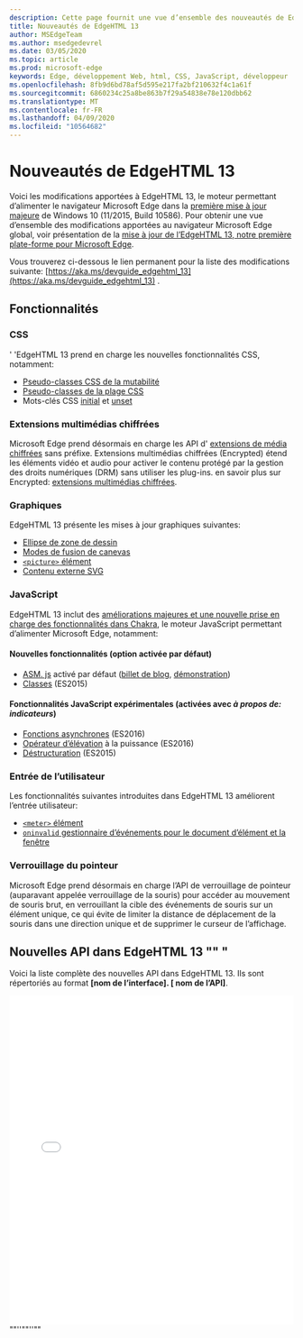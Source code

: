 ```yaml
---
description: Cette page fournit une vue d’ensemble des nouveautés de EdgeHTML 13.
title: Nouveautés de EdgeHTML 13
author: MSEdgeTeam
ms.author: msedgedevrel
ms.date: 03/05/2020
ms.topic: article
ms.prod: microsoft-edge
keywords: Edge, développement Web, html, CSS, JavaScript, développeur
ms.openlocfilehash: 8fb9d6bd78af5d595e217fa2bf210632f4c1a61f
ms.sourcegitcommit: 6860234c25a8be863b7f29a54838e78e120dbb62
ms.translationtype: MT
ms.contentlocale: fr-FR
ms.lasthandoff: 04/09/2020
ms.locfileid: "10564682"
---
```

# Nouveautés de EdgeHTML 13
Voici les modifications apportées à EdgeHTML 13, le moteur permettant d’alimenter le navigateur Microsoft Edge dans la [première mise à jour majeure](https://blogs.windows.com/windowsexperience/2015/11/12/first-major-update-for-windows-10-available-today/) de Windows 10 (11/2015, Build 10586). Pour obtenir une vue d’ensemble des modifications apportées au navigateur Microsoft Edge global, voir présentation de la [mise à jour de l’EdgeHTML 13, notre première plate-forme pour Microsoft Edge](https://blogs.windows.com/msedgedev/2015/11/16/introducing-edgehtml-13-our-first-platform-update-for-microsoft-edge/).

Vous trouverez ci-dessous le lien permanent pour la liste des modifications suivante: [https://aka.ms/devguide_edgehtml_13](https://aka.ms/devguide_edgehtml_13) .

## Fonctionnalités

### CSS
' 'EdgeHTML 13 prend en charge les nouvelles fonctionnalités CSS, notamment:
* [Pseudo-classes CSS de la mutabilité](https://developer.microsoft.com/microsoft-edge/platform/status/cssmutabilitypseudoclasses/)
* [Pseudo-classes de la plage CSS](https://developer.microsoft.com/microsoft-edge/platform/status/cssrangepseudoclasses/)
* Mots-clés CSS [initial](https://developer.microsoft.com/microsoft-edge/platform/status/cssinitialvalue/) et [unset](https://developer.microsoft.com/microsoft-edge/platform/status/cssunsetvalue/)

### Extensions multimédias chiffrées
Microsoft Edge prend désormais en charge les API d' [extensions de média chiffrées](https://w3.org/TR/encrypted-media/) sans préfixe. Extensions multimédias chiffrées (Encrypted) étend les éléments vidéo et audio pour activer le contenu protégé par la gestion des droits numériques (DRM) sans utiliser les plug-ins. en savoir plus sur Encrypted: [extensions multimédias chiffrées](https://docs.microsoft.com/microsoft-edge/dev-guide/multimedia/encrypted-media-extensions).

### Graphiques

EdgeHTML 13 présente les mises à jour graphiques suivantes:
* [Ellipse de zone de dessin](https://developer.microsoft.com/microsoft-edge/platform/status/canvas2dellipse/)
* [Modes de fusion de canevas](https://developer.microsoft.com/microsoft-edge/platform/status/compositingandblendingincanvas2d/)
* [`<picture>` élément](https://developer.microsoft.com/microsoft-edge/platform/status/pictureelement/)
* [Contenu externe SVG](https://developer.microsoft.com/microsoft-edge/platform/status/svgexternalcontent/)

### JavaScript
EdgeHTML 13 inclut des [améliorations majeures et une nouvelle prise en charge des fonctionnalités dans Chakra](https://blogs.windows.com/msedgedev/2015/09/30/asynchronous-code-gets-easier-with-es2016-async-function-support-in-chakra-and-microsoft-edge/), le moteur JavaScript permettant d’alimenter Microsoft Edge, notamment:

#### Nouvelles fonctionnalités (option activée par défaut)

* [ASM. js](https://developer.microsoft.com/microsoft-edge/platform/status/asmjs/?q=asm.js) activé par défaut ([billet de blog](https://blogs.windows.com/msedgedev/2015/11/10/supercharging-javascript-performance-with-asm-js/), [démonstration](https://dev.windows.com/microsoft-edge/testdrive/demos/chess/))
* [Classes](https://developer.microsoft.com/microsoft-edge/platform/status/asmjs/?q=classes) (ES2015)

#### Fonctionnalités JavaScript expérimentales (activées avec *à propos de: indicateurs*)

* [Fonctions asynchrones](https://developer.microsoft.com/microsoft-edge/platform/status/asyncfunctions/?q=async%20functions) (ES2016)
* [Opérateur d’élévation](https://developer.microsoft.com/microsoft-edge/platform/status/exponentiationoperatores2016/?q=exponentiation%20operator) à la puissance (ES2016)
* [Déstructuration](https://developer.microsoft.com/microsoft-edge/platform/status/destructuringES2015/?q=destructuring) (ES2015)

### Entrée de l’utilisateur
Les fonctionnalités suivantes introduites dans EdgeHTML 13 améliorent l’entrée utilisateur:
* [`<meter>` élément](https://developer.microsoft.com/microsoft-edge/platform/status/meterelement/)
* [`oninvalid` gestionnaire d’événements pour le document d’élément et la fenêtre](https://developer.microsoft.com/microsoft-edge/platform/status/oninvalideventhandler/)

### Verrouillage du pointeur
Microsoft Edge prend désormais en charge l’API de verrouillage de pointeur (auparavant appelée verrouillage de la souris) pour accéder au mouvement de souris brut, en verrouillant la cible des événements de souris sur un élément unique, ce qui évite de limiter la distance de déplacement de la souris dans une direction unique et de supprimer le curseur de l’affichage. 


## Nouvelles API dans EdgeHTML 13 "" "

Voici la liste complète des nouvelles API dans EdgeHTML 13. Ils sont répertoriés au format **[nom de l’interface]. [ nom de l’API]**.
<iframe height='584' scrolling='no' title='Nouvelles API dans EdgeHTML 13' src='//codepen.io/MicrosoftEdgeDocumentation/embed/vmzxEY/?height=584&theme-id=23761&default-tab=result&embed-version=2' frameborder='no' allowtransparency='true' allowfullscreen='true' style='width: 100%;'>Reportez-vous au stylo <a href='https://codepen.io/MicrosoftEdgeDocumentation/pen/vmzxEY/'> nouvelles API dans EdgeHTML 13 </a> par Microsoft Edge Docs ( <a href='http://codepen.io/MicrosoftEdgeDocumentation'> @MicrosoftEdgeDocumentation </a> ) sur <a href='http://codepen.io'> CodePen </a> .</iframe>""''""''""
